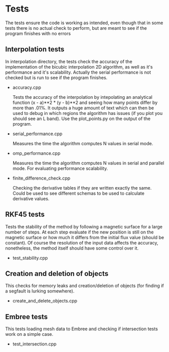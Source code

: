 
# Tests

The tests ensure the code is working as intended, even though that in some 
tests there is no actual check to perform, but are meant to see if the program
finishes with no errors

## Interpolation tests

In interpolation directory, the tests check the accuracy of the implementation
of the bicubic interpolation 2D algorithm, as well as it's performance and it's 
scalability. Actually the serial performance is not checked but is run to see
if the program finishes.

 - accuracy.cpp
   
    Tests the accuracy of the interpolation by intepolating an analytical 
    function (x - a)**2 * (y - b)**2 and seeing how many points differ by more 
    than .01%. It outputs a huge amount of text which can then be used to debug 
    in which regions the algorithm has issues (if you plot you should see an L
    band). Use the plot_points.py on the output of the program.

 - serial_performance.cpp
 
    Measures the time the algorithm computes N values in serial mode.

 - omp_performance.cpp
 
    Measures the time the algorithm computes N values in serial and parallel 
    mode. For evaluating performance scalability.

 - finite_difference_check.cpp 
 
    Checking the derivative tables if they are written exactly the same. Could 
    be used to see different schemas to be used to calculate derivative values.

## RKF45 tests

Tests the stability of the method by following a magnetic surface for a large 
number of steps. At each step evaluate if the new position is still on the 
magnetic surface or how much it differs from the initial flux value (should be 
constant). Of course the resolution of the input data affects the accuracy, 
nonetheless, the method itself should have some control over it.

 - test_stability.cpp

## Creation and deletion of objects

This checks for memory leaks and creation/deletion of objects (for finding if 
a segfault is lurking somewhere).

 - create_and_delete_objects.cpp

## Embree tests

This tests loading mesh data to Embree and checking if intersection tests work 
on a simple case.

 - test_intersection.cpp